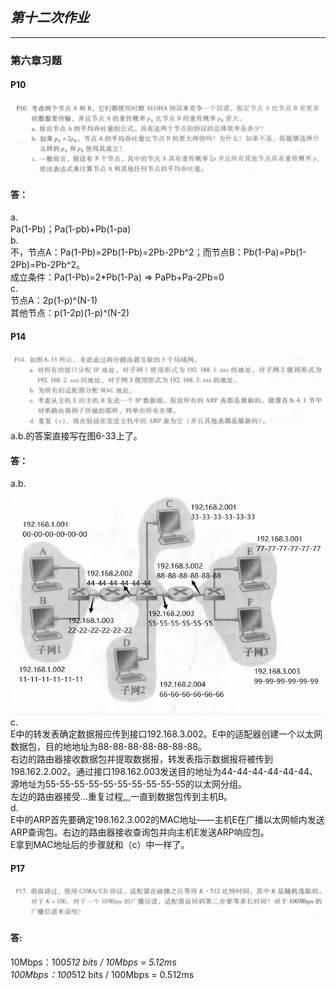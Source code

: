 ## *第十二次作业*

---------------------------------------------  
### 第六章习题  
#### P10  
![Alt text](./P10_Q.png)
#### 答：  
a.  
Pa(1-Pb)；Pa(1-pb)+Pb(1-pa)  
b.  
不，节点A：Pa(1-Pb)=2Pb(1-Pb)=2Pb-2Pb^2；而节点B：Pb(1-Pa)=Pb(1-2Pb)=Pb-2Pb^2。  
成立条件：Pa(1-Pb)=2*Pb(1-Pa) => PaPb+Pa-2Pb=0  
c.  
节点A：2p(1-p)^(N-1)  
其他节点：p(1-2p)(1-p)^(N-2)  
#### P14  
![Alt text](./P14_Q.png)
a.b.的答案直接写在图6-33上了。  
#### 答：  
a.b.  
![Alt text](./P14_A.png)
c.  
E中的转发表确定数据报应传到接口192.168.3.002。E中的适配器创建一个以太网数据包，目的地地址为88-88-88-88-88-88-88。  
右边的路由器接收数据包并提取数据报，转发表指示数据报将被传到198.162.2.002。通过接口198.162.003发送目的地址为44-44-44-44-44-44、源地址为55-55-55-55-55-55-55-55-55-55的以太网分组。  
左边的路由器接受...重复过程,,,一直到数据包传到主机B。  
d.  
E中的ARP首先要确定198.162.3.002的MAC地址——主机E在广播以太网帧内发送ARP查询包。右边的路由器接收查询包并向主机E发送ARP响应包。  
E拿到MAC地址后的步骤就和（c）中一样了。  
#### P17  
![Alt text](./P17_Q.png)
#### 答:  
10Mbps：100*512 bits / 10Mbps = 5.12ms  
100Mbps：100*512 bits / 100Mbps = 0.512ms





